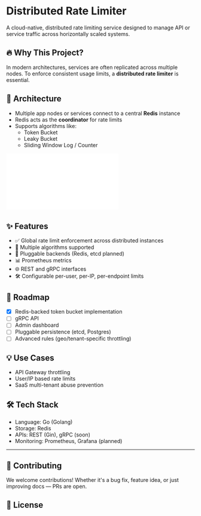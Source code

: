 # Distributed Rate Limiter

A cloud-native, distributed rate limiting service designed to manage API or service traffic across horizontally scaled systems.

## 🔥 Why This Project?

In modern architectures, services are often replicated across multiple nodes. To enforce consistent usage limits, a **distributed rate limiter** is essential.

## 📐 Architecture

- Multiple app nodes or services connect to a central **Redis** instance
- Redis acts as the **coordinator** for rate limits
- Supports algorithms like:
  - Token Bucket
  - Leaky Bucket
  - Sliding Window Log / Counter

![Architecture Diagram](./assets/distributed_rate_limiter_design.pdf)

## ✨ Features

- ✅ Global rate limit enforcement across distributed instances
- 🔄 Multiple algorithms supported
- 🚀 Pluggable backends (Redis, etcd planned)
- 📊 Prometheus metrics
- 🌐 REST and gRPC interfaces
- 🛠️ Configurable per-user, per-IP, per-endpoint limits

## 🚧 Roadmap

- [x] Redis-backed token bucket implementation
- [ ] gRPC API
- [ ] Admin dashboard
- [ ] Pluggable persistence (etcd, Postgres)
- [ ] Advanced rules (geo/tenant-specific throttling)

## 💡 Use Cases

- API Gateway throttling
- User/IP based rate limits
- SaaS multi-tenant abuse prevention

## 🛠️ Tech Stack

- Language: Go (Golang)
- Storage: Redis
- APIs: REST (Gin), gRPC (soon)
- Monitoring: Prometheus, Grafana (planned)

---

## 🤝 Contributing

We welcome contributions! Whether it's a bug fix, feature idea, or just improving docs — PRs are open.

## 📄 License
